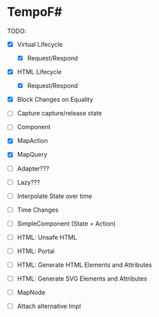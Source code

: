 # TempoF#

TODO:
- [x] Virtual Lifecycle
    - [x] Request/Respond
- [x] HTML Lifecycle
    - [x] Request/Respond
- [x] Block Changes on Equality
- [ ] Capture capture/release state
- [ ] Component

- [x] MapAction
- [x] MapQuery
- [ ] Adapter???
- [ ] Lazy???
- [ ] Interpolate State over time
- [ ] Time Changes
- [ ] SimpleComponent (State = Action)

- [ ] HTML: Unsafe HTML
- [ ] HTML: Portal
- [ ] HTML: Generate HTML Elements and Attributes
- [ ] HTML: Generate SVG Elements and Attributes

- [ ] MapNode
- [ ] Attach alternative Impl